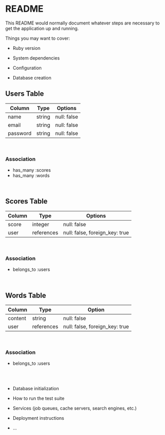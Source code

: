 # README

This README would normally document whatever steps are necessary to get the
application up and running.

Things you may want to cover:

* Ruby version

* System dependencies

* Configuration

* Database creation  
## Users Table  
|Column|Type|Options|
|------|----|-------|
|name|string|null: false|
|email|string|null: false|
|password|string|null: false|  
<br>

### Association
- has_many :scores
- has_many :words  
<br>

## Scores Table  
|Column|Type|Options|
|------|----|-------|
|score|integer|null: false|
|user|references|null: false, foreign_key: true|  
<br>

### Association
- belongs_to :users  
<br>

## Words Table  
|Column|Type|Option|
|------|----|------|
|content|string|null: false|
|user|references|null: false, foreign_key: true|  
<br>

### Association  
- belongs_to :users
<br>
<br>

* Database initialization

* How to run the test suite

* Services (job queues, cache servers, search engines, etc.)

* Deployment instructions

* ...
